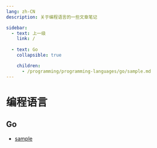 ```yaml
---
lang: zh-CN
description: 关于编程语言的一些文章笔记

sidebar:
  - text: 上一级
    link: /
  
  - text: Go
    collapsible: true

    children: 
      - /programming/programming-languages/go/sample.md
---
```


# 编程语言

## Go

- [sample](./go/sample.md)
